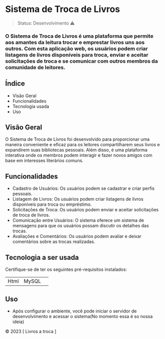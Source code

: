 <h1>Sistema de Troca de Livros</h1>

> Status: Desenvolvimento ⚠️

### O Sistema de Troca de Livros é uma plataforma que permite aos amantes da leitura trocar e emprestar livros uns aos outros. Com esta aplicação web, os usuários podem criar listagens de livros disponíveis para troca, enviar e aceitar solicitações de troca e se comunicar com outros membros da comunidade de leitores.

## Índice

+ Visão Geral
+ Funcionalidades
+ Tecnologia usada
+ Uso


## Visão Geral

O Sistema de Troca de Livros foi desenvolvido para proporcionar uma maneira conveniente e eficaz para os leitores compartilharem seus livros e expandirem suas bibliotecas pessoais. Além disso, é uma plataforma interativa onde os membros podem interagir e fazer novos amigos com base em interesses literários comuns.

## Funcionalidades

+ Cadastro de Usuários: Os usuários podem se cadastrar e criar perfis pessoais.
+ Listagem de Livros: Os usuários podem criar listagens de livros disponíveis para troca ou empréstimo.
+ Solicitações de Troca: Os usuários podem enviar e aceitar solicitações de troca de livros.
+ Comunicação entre Usuários: O sistema oferece um sistema de mensagens para que os usuários possam discutir os detalhes das trocas.
+ Avaliações e Comentários: Os usuários podem avaliar e deixar comentários sobre as trocas realizadas.

## Tecnologia a ser usada

Certifique-se de ter os seguintes pré-requisitos instalados:

<table>
  <tr>
    <td>Html</td>
    <td>MySQL</td>
    <td></td>
  </tr>
</table>

## Uso

* Após configurar o ambiente, você pode iniciar o servidor de desenvolvimento e acessar o sistema(No momento essa é so nossa ideia)


© 2023 [ Livros a troca ]
